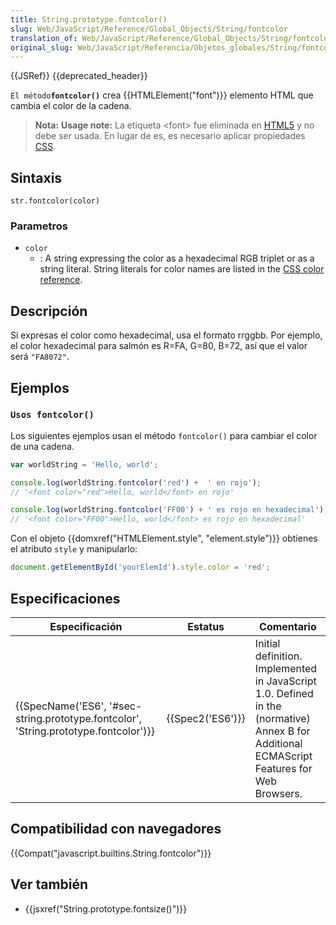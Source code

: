 ```yaml
---
title: String.prototype.fontcolor()
slug: Web/JavaScript/Reference/Global_Objects/String/fontcolor
translation_of: Web/JavaScript/Reference/Global_Objects/String/fontcolor
original_slug: Web/JavaScript/Referencia/Objetos_globales/String/fontcolor
---
```

{{JSRef}} {{deprecated_header}}

`El método`**`fontcolor()`** crea {{HTMLElement("font")}} elemento HTML que cambia el color de la cadena.

> **Nota:** **Usage note:** La etiqueta \<font> fue eliminada en [HTML5](/es/docs/Web/Guide/HTML/HTML5) y no debe ser usada. En lugar de es, es necesario aplicar propiedades [CSS](/es/docs/Web/CSS).

## Sintaxis

    str.fontcolor(color)

### Parametros

- `color`
  - : A string expressing the color as a hexadecimal RGB triplet or as a string literal. String literals for color names are listed in the [CSS color reference](/es/docs/Web/CSS/color_value).

## Descripción

Si expresas el color como hexadecimal, usa el formato rrggbb. Por ejemplo, el color hexadecimal para salmón es R=FA, G=80, B=72, así que el valor será `"FA8072"`.

## Ejemplos

### `Usos fontcolor()`

Los siguientes ejemplos usan el método `fontcolor()` para cambiar el color de una cadena.

```js
var worldString = 'Hello, world';

console.log(worldString.fontcolor('red') +  ' en rojo');
// '<font color="red">Hello, world</font> en rojo'

console.log(worldString.fontcolor('FF00') + ' es rojo en hexadecimal');
// '<font color="FF00">Hello, world</font> es rojo en hexadecimal'
```

Con el objeto {{domxref("HTMLElement.style", "element.style")}} obtienes el atributo `style` y manipularlo:

```js
document.getElementById('yourElemId').style.color = 'red';
```

## Especificaciones

| Especificación                                                                                                   | Estatus              | Comentario                                                                                                                                 |
| ---------------------------------------------------------------------------------------------------------------- | -------------------- | ------------------------------------------------------------------------------------------------------------------------------------------ |
| {{SpecName('ES6', '#sec-string.prototype.fontcolor', 'String.prototype.fontcolor')}} | {{Spec2('ES6')}} | Initial definition. Implemented in JavaScript 1.0. Defined in the (normative) Annex B for Additional ECMAScript Features for Web Browsers. |

## Compatibilidad con navegadores

{{Compat("javascript.builtins.String.fontcolor")}}

## Ver también

- {{jsxref("String.prototype.fontsize()")}}
